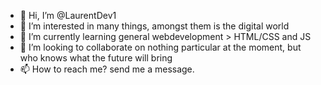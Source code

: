 - 👋 Hi, I’m @LaurentDev1
- 👀 I’m interested in many things, amongst them is the digital world
- 🌱 I’m currently learning general webdevelopment > HTML/CSS and JS
- 💞️ I’m looking to collaborate on nothing particular at the moment, but who knows what the future will bring
- 📫 How to reach me? send me a message.

<!---
LaurentDev1/LaurentDev1 is a ✨ special ✨ repository because its `README.md` (this file) appears on your GitHub profile.
You can click the Preview link to take a look at your changes.
--->
